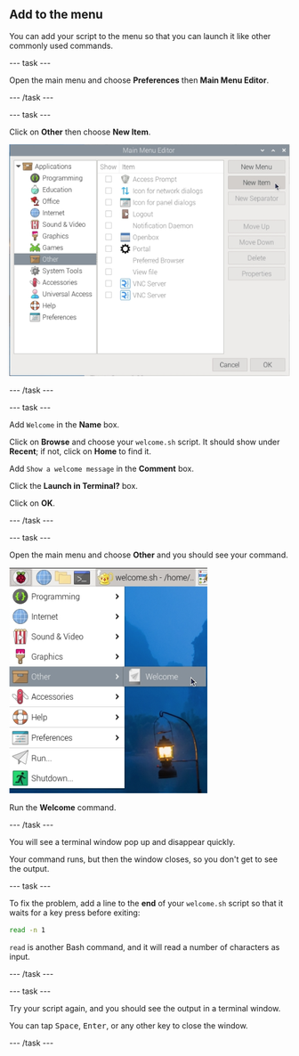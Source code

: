 ## Add to the menu

You can add your script to the menu so that you can launch it like other commonly used commands.

--- task ---

Open the main menu and choose **Preferences** then **Main Menu Editor**.

--- /task ---

--- task ---

Click on **Other** then choose **New Item**.

![Main Menu Editor](images/command-menu-editor.png)

--- /task ---

--- task ---

Add `Welcome` in the **Name** box. 

Click on **Browse** and choose your `welcome.sh` script. It should show under **Recent**; if not, click on **Home** to find it. 

Add `Show a welcome message` in the **Comment** box.

Click the **Launch in Terminal?** box.

Click on **OK**.

--- /task ---

--- task ---

Open the main menu and choose **Other** and you should see your command.

![Main Menu Editor](images/command-welcome-menu.png)

Run the **Welcome** command.

--- /task ---

You will see a terminal window pop up and disappear quickly. 

Your command runs, but then the window closes, so you don't get to see the output.

--- task ---

To fix the problem, add a line to the **end** of your `welcome.sh` script so that it waits for a key press before exiting: 

```bash
read -n 1
```

`read` is another Bash command, and it will read a number of characters as input.

--- /task ---

--- task ---

Try your script again, and you should see the output in a terminal window. 

You can tap <kbd>Space</kbd>, <kbd>Enter</kbd>, or any other key to close the window.

--- /task ---
